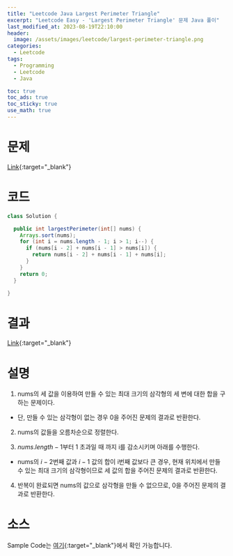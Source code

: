 ```yaml
---
title: "Leetcode Java Largest Perimeter Triangle"
excerpt: "Leetcode Easy - 'Largest Perimeter Triangle' 문제 Java 풀이"
last_modified_at: 2023-08-19T22:10:00
header:
  image: /assets/images/leetcode/largest-perimeter-triangle.png
categories:
  - Leetcode
tags:
  - Programming
  - Leetcode
  - Java

toc: true
toc_ads: true
toc_sticky: true
use_math: true
---
```

# 문제
[Link](https://leetcode.com/problems/largest-perimeter-triangle){:target="_blank"}

# 코드
```java
class Solution {

  public int largestPerimeter(int[] nums) {
    Arrays.sort(nums);
    for (int i = nums.length - 1; i > 1; i--) {
      if (nums[i - 2] + nums[i - 1] > nums[i]) {
        return nums[i - 2] + nums[i - 1] + nums[i];
      }
    }
    return 0;
  }

}
```

# 결과
[Link](https://leetcode.com/problems/largest-perimeter-triangle/submissions/1025697960/){:target="_blank"}

# 설명
1. nums의 세 값을 이용하여 만들 수 있는 최대 크기의 삼각형의 세 변에 대한 합을 구하는 문제이다.
- 단, 만들 수 있는 삼각형이 없는 경우 0을 주어진 문제의 결과로 반환한다.

2. nums의 값들을 오름차순으로 정렬한다.

3. $nums.length - 1$부터 1 초과일 때 까지 i를 감소시키며 아래를 수행한다.
- nums의 $i - 2$번째 값과 $i - 1$ 값의 합이 i번째 값보다 큰 경우, 현재 위치에서 만들 수 있는 최대 크기의 삼각형이므로 세 값의 합을 주어진 문제의 결과로 반환한다.

4. 반복이 완료되면 nums의 값으로 삼각형을 만들 수 없으므로, 0을 주어진 문제의 결과로 반환한다.

# 소스
Sample Code는 [여기](https://github.com/GracefulSoul/leetcode/blob/master/src/main/java/gracefulsoul/problems/LargestPerimeterTriangle.java){:target="_blank"}에서 확인 가능합니다.